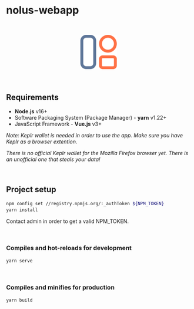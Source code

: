 # nolus-webapp

<br /><p align="center"><img alt="nolus-webapp-logo" src="docs/webapp-logo.svg" width="100"/></p><br />

## Requirements

* __Node.js__ v16+
* Software Packaging System (Package Manager) - __yarn__ v1.22+
* JavaScript Framework - __Vue.js__ v3+

*Note: Keplr wallet is needed in order to use the app. Make sure you have Keplr as a browser extention.*

*There is no official Keplr wallet for the Mozilla Firefox browser yet. There is an unofficial one that steals your data!*

&nbsp;

## Project setup

```sh
npm config set //registry.npmjs.org/:_authToken ${NPM_TOKEN}
yarn install
```
Contact admin in order to get a valid NPM_TOKEN.

&nbsp;

### Compiles and hot-reloads for development

```sh
yarn serve
```

&nbsp;

### Compiles and minifies for production

```sh
yarn build
```

&nbsp;
&nbsp;
